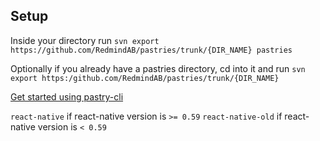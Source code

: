 ## Setup

Inside your directory run `svn export https://github.com/RedmindAB/pastries/trunk/{DIR_NAME} pastries`

Optionally if you already have a pastries directory, cd into it and run `svn export https:/github.com/RedmindAB/pastries/trunk/{DIR_NAME}`

[Get started using pastry-cli](https://www.npmjs.com/package/pastry-cli)

`react-native` if react-native version is `>= 0.59`
`react-native-old` if react-native version is `< 0.59`
